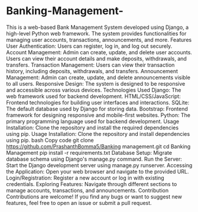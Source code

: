# Banking-Management-
This is a web-based Bank Management System developed using Django, a high-level Python web framework. The system provides functionalities for managing user accounts, transactions, announcements, and more.
Features
User Authentication: Users can register, log in, and log out securely.
Account Management: Admin can create, update, and delete user accounts. Users can view their account details and make deposits, withdrawals, and transfers.
Transaction Management: Users can view their transaction history, including deposits, withdrawals, and transfers.
Announcement Management: Admin can create, update, and delete announcements visible to all users.
Responsive Design: The system is designed to be responsive and accessible across various devices.
Technologies Used
Django: The web framework used for backend development.
HTML/CSS/JavaScript: Frontend technologies for building user interfaces and interactions.
SQLite: The default database used by Django for storing data.
Bootstrap: Frontend framework for designing responsive and mobile-first websites.
Python: The primary programming language used for backend development.
Usage
Installation: Clone the repository and install the required dependencies using pip.
Usage Installation: Clone the repository and install dependencies using pip. bash Copy code git clone https://github.com/PrashanthBomma5/Banking management.git cd Banking Management pip install -r requirements.txt
Database Setup: Migrate database schema using Django's manage.py command.
Run the Server: Start the Django development server using manage.py runserver.
Accessing the Application: Open your web browser and navigate to the provided URL.
Login/Registration: Register a new account or log in with existing credentials.
Exploring Features: Navigate through different sections to manage accounts, transactions, and announcements.
Contribution
Contributions are welcome! If you find any bugs or want to suggest new features, feel free to open an issue or submit a pull request.
